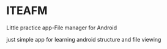 # ITEAFM
Little practice app-File manager for Android

just simple app for learning android structure and file viewing
